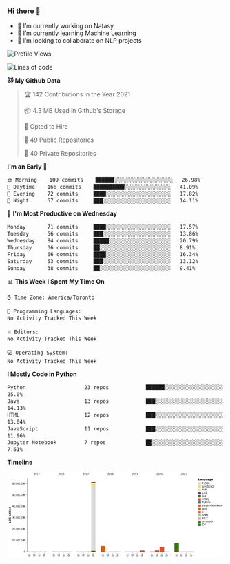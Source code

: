 ### Hi there 👋

<!--
**disooqi/disooqi** is a ✨ _special_ ✨ repository because its `README.md` (this file) appears on your GitHub profile.
-->
- 🔭 I’m currently working on Natasy
- 🌱 I’m currently learning Machine Learning
- 👯 I’m looking to collaborate on NLP projects
<!--
- 🤔 I’m looking for help with ...
- 💬 Ask me about ...
- 📫 How to reach me: http://mohamed.eldesouki.ca
- 😄 Pronouns: ...
- ⚡ Fun fact: ...
-->

<!--START_SECTION:waka-->
![Profile Views](http://img.shields.io/badge/Profile%20Views-5-blue)

![Lines of code](https://img.shields.io/badge/From%20Hello%20World%20I%27ve%20Written-80.8%20million%20lines%20of%20code-blue)

**🐱 My Github Data** 

> 🏆 142 Contributions in the Year 2021
 > 
> 📦 4.3 MB Used in Github's Storage 
 > 
> 💼 Opted to Hire
 > 
> 📜 49 Public Repositories 
 > 
> 🔑 40 Private Repositories  
 > 
**I'm an Early 🐤** 

```text
🌞 Morning    109 commits    ██████░░░░░░░░░░░░░░░░░░░   26.98% 
🌆 Daytime    166 commits    ██████████░░░░░░░░░░░░░░░   41.09% 
🌃 Evening    72 commits     ████░░░░░░░░░░░░░░░░░░░░░   17.82% 
🌙 Night      57 commits     ███░░░░░░░░░░░░░░░░░░░░░░   14.11%

```
📅 **I'm Most Productive on Wednesday** 

```text
Monday       71 commits     ████░░░░░░░░░░░░░░░░░░░░░   17.57% 
Tuesday      56 commits     ███░░░░░░░░░░░░░░░░░░░░░░   13.86% 
Wednesday    84 commits     █████░░░░░░░░░░░░░░░░░░░░   20.79% 
Thursday     36 commits     ██░░░░░░░░░░░░░░░░░░░░░░░   8.91% 
Friday       66 commits     ████░░░░░░░░░░░░░░░░░░░░░   16.34% 
Saturday     53 commits     ███░░░░░░░░░░░░░░░░░░░░░░   13.12% 
Sunday       38 commits     ██░░░░░░░░░░░░░░░░░░░░░░░   9.41%

```


📊 **This Week I Spent My Time On** 

```text
⌚︎ Time Zone: America/Toronto

💬 Programming Languages: 
No Activity Tracked This Week

🔥 Editors: 
No Activity Tracked This Week

💻 Operating System: 
No Activity Tracked This Week

```

**I Mostly Code in Python** 

```text
Python                   23 repos            ██████░░░░░░░░░░░░░░░░░░░   25.0% 
Java                     13 repos            ███░░░░░░░░░░░░░░░░░░░░░░   14.13% 
HTML                     12 repos            ███░░░░░░░░░░░░░░░░░░░░░░   13.04% 
JavaScript               11 repos            ███░░░░░░░░░░░░░░░░░░░░░░   11.96% 
Jupyter Notebook         7 repos             ██░░░░░░░░░░░░░░░░░░░░░░░   7.61%

```


**Timeline**

![Chart not found](https://raw.githubusercontent.com/disooqi/disooqi/master/charts/bar_graph.png) 


<!--END_SECTION:waka-->

